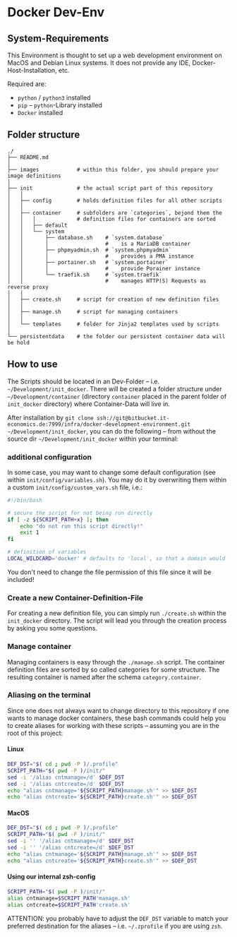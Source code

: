 # Docker Dev-Env

## System-Requirements

This Environment is thought to set up a web development environment on MacOS and Debian Linux systems. It does not provide any IDE, Docker-Host-Installation, etc.

Required are:

* `python` / `python3` installed
* `pip` – `python`-Library installed
* `Docker` installed

## Folder structure

```
./
├── README.md
│
├── images            # within this folder, you should prepare your image definitions
│
├── init              # the actual script part of this repository
│   │
│   ├── config        # holds definition files for all other scripts
│   │
│   ├── container     # subfolders are `categories`, bejond them the
│   │   │             # definition files for containers are sorted
│   │   ├── default
│   │   └── system
│   │       ├── database.sh    # `system.database`
│   │       │                  #    is a MariaDB container
│   │       ├── phpmyadmin.sh  # `system.phpmyadmin`
│   │       │                  #    provides a PMA instance
│   │       ├── portainer.sh   # `system.portainer`
│   │       │                  #    provide Porainer instance
│   │       └── traefik.sh     # `system.traefik`
│   │                          #    manages HTTP(S) Requests as reverse proxy
│   │
│   ├── create.sh     # script for creation of new definition files
│   │
│   ├── manage.sh     # script for managing containers
│   │
│   └── templates     # folder for Jinja2 templates used by scripts
│
└── persistentdata    # the folder our persistent container data will be hold
```

## How to use

The Scripts should be located in an Dev-Folder – i.e. `~/Development/init_docker`. There will be created a folder structure under `~/Development/container` (directory `container` placed in the parent folder of `init_docker` directory) where Container-Data will live in.

After installation by `git clone ssh://git@bitbucket.it-economics.de:7999/infra/docker-development-environment.git ~/Development/init_docker`, you can do the following – from without the source dir `~/Development/init_docker` within your terminal:

### additional configuration

In some case, you may want to change some default configuration (see within `init/config/variables.sh`). You may do it by overwriting them within a custom `init/config/custom_vars.sh` file, i.e.:

```sh
#!/bin/bash

# secure the script for not being run directly
if [ -z ${SCRIPT_PATH+x} ]; then
    echo "do not run this script directly!"
    exit 1
fi

# definition of variables
LOCAL_WILDCARD='docker' # defaults to 'local', so that a domain would look like `url.local`
```

You don't need to change the file permission of this file since it will be included!

### Create a new Container-Definition-File

For creating a new definition file, you can simply run `./create.sh` within the `init_docker` directory. The script will lead you through the creation process by asking you some questions.

### Manage container

Managing containers is easy through the `./manage.sh` script. The container definition files are sorted by so called categories for some structure. The resulting container is named after the schema `category.container`.

### Aliasing on the terminal

Since one does not always want to change directory to this repository if one wants to manage docker containers, these bash commands could help you to create aliases for working with these scripts – assuming you are in the root of this project:

#### Linux
```sh
DEF_DST="$( cd ; pwd -P )/.profile"
SCRIPT_PATH="$( pwd -P )/init/"
sed -i '/alias cntmanage=/d' $DEF_DST
sed -i '/alias cntcreate=/d' $DEF_DST
echo "alias cntmanage='${SCRIPT_PATH}manage.sh'" >> $DEF_DST
echo "alias cntcreate='${SCRIPT_PATH}create.sh'" >> $DEF_DST
```

#### MacOS
```sh
DEF_DST="$( cd ; pwd -P )/.profile"
SCRIPT_PATH="$( pwd -P )/init/"
sed -i '' '/alias cntmanage=/d' $DEF_DST
sed -i '' '/alias cntcreate=/d' $DEF_DST
echo "alias cntmanage='${SCRIPT_PATH}manage.sh'" >> $DEF_DST
echo "alias cntcreate='${SCRIPT_PATH}create.sh'" >> $DEF_DST
```

#### Using our internal zsh-config

```sh
SCRIPT_PATH="$( pwd -P )/init/"
alias cntmanage=$SCRIPT_PATH'manage.sh'
alias cntcreate=$SCRIPT_PATH'create.sh'
```

ATTENTION: you probably have to adjust the `DEF_DST` variable to match your preferred destination for the aliases – i.e. `~/.zprofile` if you are using `zsh`.
